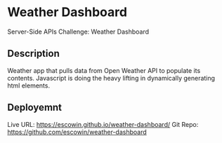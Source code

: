 # Weather Dashboard
Server-Side APIs Challenge: Weather Dashboard

## Description
Weather app that pulls data from Open Weather API to populate its contents. Javascript is doing the heavy lifting in dynamically generating html elements.

## Deployemnt
Live URL: https://escowin.github.io/weather-dashboard/
Git Repo: https://github.com/escowin/weather-dashboard
